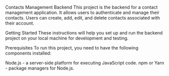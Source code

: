 Contacts Management Backend
This project is the backend for a contact management application. It allows users to authenticate and manage their contacts. Users can create, add, edit, and delete contacts associated with their account.

Getting Started
These instructions will help you set up and run the backend project on your local machine for development and testing.

Prerequisites
To run this project, you need to have the following components installed:

Node.js - a server-side platform for executing JavaScript code.
npm or Yarn - package managers for Node.js.

